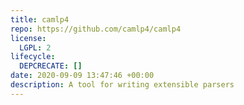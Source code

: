```yaml
---
title: camlp4
repo: https://github.com/camlp4/camlp4
license: 
  LGPL: 2
lifecycle: 
  DEPCRECATE: []
date: 2020-09-09 13:47:46 +00:00
description: A tool for writing extensible parsers
---
```



